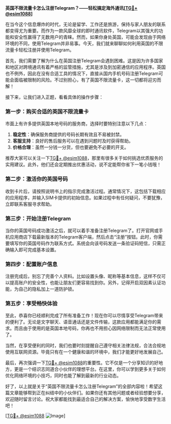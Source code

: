**英国不限流量卡怎么注册Telegram？——轻松搞定海外通讯[[TG💪+ @esim1088](https://t.me/s/esim1088)]**

在当今这个信息爆炸的时代，无论是留学、工作还是旅游，保持与家人朋友的联系都变得尤为重要。而作为一款风靡全球的即时通讯软件，Telegram以其强大的功能和安全性赢得了无数用户的青睐。然而，如果你身处英国，可能会发现由于网络环境的不同，使用Telegram并非易事。今天，我们就来聊聊如何利用英国的不限流量卡轻松注册并使用Telegram。

首先，我们需要了解为什么在英国注册Telegram会遇到困难。这是因为许多国家和地区对跨境通讯有着严格的监管措施，尤其是涉及到加密通信的应用程序。英国也不例外，因此在没有合适工具的情况下，直接从国内手机号码注册Telegram可能会面临被限制的风险。不过别担心，有了英国不限流量卡，这一切都将迎刃而解！

接下来，让我们进入正题，看看具体的操作步骤：

### 第一步：购买合适的英国不限流量卡

市面上有许多提供英国本地号码的服务商，选择时要特别注意以下几点：
1. **稳定性**：确保服务商提供的号码长期有效且不易被封禁。
2. **客服支持**：良好的售后服务可以在遇到问题时及时获得帮助。
3. **价格合理**：虽然一分钱一分货，但也要避免不必要的开支。

推荐大家可以关注一下[TG💪+ @esim1088](https://t.me/s/esim1088)，那里有很多关于如何挑选优质服务的实用建议。此外，他们还会定期推出优惠活动，说不定能帮你省下一笔小钱哦！

### 第二步：激活你的英国号码

收到卡片后，请按照说明书上的指示完成激活过程。通常情况下，这包括下载相应的应用程序，并输入SIM卡提供的初始信息。如果过程中有任何疑问，不要犹豫，立即联系客服寻求帮助。

### 第三步：开始注册Telegram

当你的英国号码成功激活之后，就可以着手准备注册Telegram了。打开官网或手机应用商店下载最新版本的Telegram客户端，然后点击“注册”按钮。此时，你需要填写你的英国号码作为联系方式。系统会向该号码发送一条验证码短信，只需正确输入即可完成基本设置。

### 第四步：配置账户信息

注册完成后，别忘了完善个人资料。比如设置头像、昵称等基本信息，这样不仅可以提高账户的安全性，也能让朋友们更容易找到你。另外，记得开启双因素认证功能，为自己的隐私加上一道防护锁。

### 第五步：享受畅快体验

至此，恭喜你已经顺利完成了所有准备工作！现在你可以尽情享受Telegram带来的便利了。无论是文字聊天、语音通话还是文件传输，这款应用都能满足你的需求。而且由于使用的是英国本地号码，你再也不用担心因网络限制而无法正常使用了。

当然，在享受便利的同时，我们也要时刻提醒自己遵守相关法律法规，合法合规地使用互联网资源。毕竟只有在一个健康和谐的环境中，我们才能更好地发展自己。

最后，再次强调一下[TG💪+ @esim1088](https://t.me/s/esim1088)的重要性。它不仅是一个分享知识的好地方，更是一个结识志同道合小伙伴的理想平台。在这里，你可以学到更多关于如何优化网络环境的小技巧，同时也能了解到最新的行业动态。

好了，以上就是关于“英国不限流量卡怎么注册Telegram”的全部内容啦！希望这篇文章能够帮到正在纠结中的小伙伴们。如果你还有其他问题或者经验想要分享，欢迎随时留言讨论。祝大家都能找到最适合自己的解决方案，愉快地享受数字生活吧！

[[TG💪+ @esim1088](https://t.me/s/esim1088) ![Image](https://i.postimg.cc/4NQfJmqS/Snipaste-2025-05-13-00-14-12.png)]